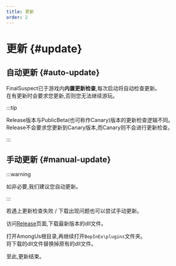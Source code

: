 ```yaml
---
title: 更新
order: 2
---
```


# 更新 {#update}

## 自动更新 {#auto-update}

FinalSuspect已于游戏内**内置更新检查**,每次启动将自动检查更新。\
在有更新时会要求您更新,否则您无法继续游玩。

:::tip

Release版本与PublicBeta(也可称作Canary)版本的更新检查逻辑不同。\
Release不会要求您更新到Canary版本,而Canary则不会进行更新检查。

:::

## 手动更新 {#manual-update}

:::warning

如非必要,我们建议您自动更新。

:::

若遇上更新检查失败 / 下载出现问题也可以尝试手动更新。

访问[Release](https://github.com/XtremeWave/FinalSuspect/releases)页面,下载最新版本的dll文件。

打开AmongUs根目录,再继续打开`BepInEx\plugins`文件夹。\
将下载的dll文件替换掉原有的dll文件。

至此,更新结束。